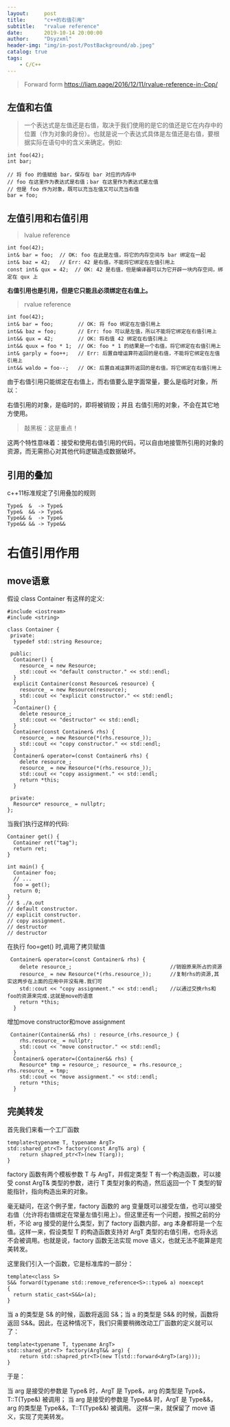 ```yaml
---
layout:     post
title:      "c++的右值引用"
subtitle:   "rvalue reference"
date:       2019-10-14 20:00:00
author:     "Dsyzxml"
header-img: "img/in-post/PostBackground/ab.jpeg"
catalog: true
tags:
    - C/C++
---
```



> Forward form <https://liam.page/2016/12/11/rvalue-reference-in-Cpp/>

## 左值和右值

>一个表达式是左值还是右值，取决于我们使用的是它的值还是它在内存中的位置（作为对象的身份）。也就是说一个表达式具体是左值还是右值，要根据实际在语句中的含义来确定。例如:

```
int foo(42);
int bar;

// 将 foo 的值赋给 bar，保存在 bar 对应的内存中
// foo 在这里作为表达式是右值；bar 在这里作为表达式是左值
// 但是 foo 作为对象，既可以充当左值又可以充当右值
bar = foo;
```

## 左值引用和右值引用

> lvalue reference

```
int foo(42);
int& bar = foo;  // OK: foo 在此是左值，将它的内存空间与 bar 绑定在一起
int& baz = 42;   // Err: 42 是右值，不能将它绑定在左值引用上
const int& qux = 42;  // OK: 42 是右值，但是编译器可以为它开辟一块内存空间，绑定在 qux 上
```

**右值引用也是引用，但是它只能且必须绑定在右值上。**

> rvalue reference

```
int foo(42);
int& bar = foo;        // OK: 将 foo 绑定在左值引用上
int&& baz = foo;       // Err: foo 可以是左值，所以不能将它绑定在右值引用上
int&& qux = 42;        // OK: 将右值 42 绑定在右值引用上
int&& quux = foo * 1;  // OK: foo * 1 的结果是一个右值，将它绑定在右值引用上
int& garply = foo++;   // Err: 后置自增运算符返回的是右值，不能将它绑定在左值引用上
int&& waldo = foo--;   // OK: 后置自减运算符返回的是右值，将它绑定在右值引用上
```

由于右值引用只能绑定在右值上，而右值要么是字面常量，要么是临时对象，所以：

右值引用的对象，是临时的，即将被销毁；并且
右值引用的对象，不会在其它地方使用。
> 敲黑板：这是重点！

这两个特性意味着：接受和使用右值引用的代码，可以自由地接管所引用的对象的资源，而无需担心对其他代码逻辑造成数据破坏。

## 引用的叠加

c++11标准规定了引用叠加的规则

```
Type&  &  -> Type&
Type&  && -> Type&
Type&& &  -> Type&
Type&& && -> Type&&
```

# 右值引用作用

## move语意

假设 class Container 有这样的定义:

```
#include <iostream>
#include <string>

class Container {
 private:
  typedef std::string Resource;

 public:
  Container() {
    resource_ = new Resource;
    std::cout << "default constructor." << std::endl;
  }
  explicit Container(const Resource& resource) {
    resource_ = new Resource(resource);
    std::cout << "explicit constructor." << std::endl;
  }
  ~Container() {
    delete resource_;
    std::cout << "destructor" << std::endl;
  }
  Container(const Container& rhs) {
    resource_ = new Resource(*(rhs.resource_));
    std::cout << "copy constructor." << std::endl;
  }
  Container& operator=(const Container& rhs) {
    delete resource_;
    resource_ = new Resource(*(rhs.resource_));
    std::cout << "copy assignment." << std::endl;
    return *this;
  }

 private:
  Resource* resource_ = nullptr;
};
```

当我们执行这样的代码:

```
Container get() {
  Container ret("tag");
  return ret;
}

int main() {
  Container foo;
  // ...
  foo = get();
  return 0;
}
// $ ./a.out
// default constructor.
// explicit constructor.
// copy assignment.
// destructor
// destructor
```

在执行 foo=get() 时,调用了拷贝赋值

```
 Container& operator=(const Container& rhs) {
    delete resource_;                                //销毁原来所占的资源
    resource_ = new Resource(*(rhs.resource_));      //复制rhs的资源,其实这两步在上面的应用中并没有用.我们可
    std::cout << "copy assignment." << std::endl;    //以通过交换rhs和foo的资源来完成.这就是move的语意
    return *this;
  }
```

增加move constructor和move assignment

```
 Container(Container&& rhs) : resource_(rhs.resource_) {
    rhs.resource_ = nullptr;
    std::cout << "move constructor." << std::endl;
  }
  Container& operator=(Container&& rhs) {
    Resource* tmp = resource_; resource_ = rhs.resource_; rhs.resource_ = tmp;
    std::cout << "move assignment." << std::endl;
    return *this;
  }

```

## 完美转发

首先我们来看一个工厂函数

```
template<typename T, typename ArgT>
std::shared_ptr<T> factory(const ArgT& arg) {
    return shapred_ptr<T>(new T(arg));
}
```

factory 函数有两个模板参数 T 与 ArgT，并假定类型 T 有一个构造函数，可以接受 const ArgT& 类型的参数，进行 T 类型对象的构造，然后返回一个 T 类型的智能指针，指向构造出来的对象。

毫无疑问，在这个例子里，factory 函数的 arg 变量既可以接受左值，也可以接受右值（允许将右值绑定在常量左值引用上）。但这里还有一个问题，按照之前的分析，不论 arg 接受的是什么类型，到了 factory 函数内部，arg 本身都将是一个左值。这样一来，假设类型 T 的构造函数支持对 ArgT 类型的右值引用，也将永远不会被调用。也就是说，factory 函数无法实现 move 语义，也就无法不能算是完美转发。

这里我们引入一个函数，它是标准库的一部分：

```
template<class S>
S&& forward(typename std::remove_reference<S>::type& a) noexcept
{
  return static_cast<S&&>(a);
}
```

当 a 的类型是 S& 的时候，函数将返回 S&；当 a 的类型是 S&& 的时候，函数将返回 S&&。因此，在这种情况下，我们只需要稍微改动工厂函数的定义就可以了：

```
template<typename T, typename ArgT>
std::shared_ptr<T> factory(ArgT&& arg) {
    return std::shapred_ptr<T>(new T(std::forward<ArgT>(arg)));
}
```

于是：

当 arg 是接受的参数是 Type& 时，ArgT 是 Type&，arg 的类型是 Type&，T::T(Type&) 被调用；
当 arg 是接受的参数是 Type&& 时，ArgT 是 Type&&，arg 的类型是 Type&&，T::T(Type&&) 被调用。
这样一来，就保留了 move 语义，实现了完美转发。